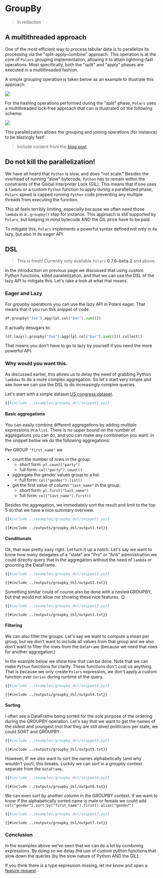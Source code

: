 # GroupBy

> In redaction

## A multithreaded approach

One of the most efficient way to process tabular data is to parallelize its processing via the "split-apply-combine" approach.
This operation is at the core of `Polars` grouping implementation, allowing it to attain lightning-fast operations.
Most specifically, both the "split" and "apply" phases are executed in a multithreaded fashion. 

A simple grouping operation is taken below as an example to illustrate this approach:

![](https://raw.githubusercontent.com/ritchie46/static/master/polars/split-apply-combine-par.svg)

For the hashing operations performed during the "split" phase, `Polars` uses a multithreaded lock-free approach that can is illustrated on the following schema:

![](https://raw.githubusercontent.com/ritchie46/static/master/polars/lock-free-hash.svg)

This parallelization allows the grouping and joining operations (for instance) to be blazingly fast!

> Include content from the [blog post](https://www.ritchievink.com/blog/2021/02/28/i-wrote-one-of-the-fastest-dataframe-libraries/)

## Do not kill the parallelization!

We have all heard that `Python` is slow, and does "not scale."
Besides the overhead of running "slow" bytecode, `Python` has to remain within the constraints of the Global Interpreter Lock (GIL).
This means that if one uses a `lambda` or a custom `Python` function to apply during a parallelized phase, `Polars` speed is capped running `Python` code preventing any multiple threads from executing the function.

This all feels terribly limiting, especially because we often need those `lambda` in a `.groupby()` step for instance.
This approach is still supported by `Polars`, but keeping in mind bytecode AND the GIL price have to be paid.

To mitigate this, `Polars` implements a powerful syntax defined not only in its lazy, but also in its eager API.

## DSL

> This is fresh! Currently only available `Polars` **0.7.6-beta.2** and above.

In the introduction on previous page we discussed that using custom Python functions, killed parallelization, and
that we can use the DSL of the lazy API to mitigate this. Let's take a look at what that means.

### Eager and Lazy
For groupby operations you can use the lazy API in Polars eager. That means that if you run this snippet of code

```python
df.groupby("foo").agg([pl.col("bar").sum()])
```

It actually desugars to:

```python
(df.lazy().groupby("foo").agg([pl.col("bar").sum()])).collect()
```

That means you don't have to go to lazy by yourself if you need the more powerful API.

### Why would you want this.
As discussed earlier, this allows us to delay the need of grabbing Python `lambdas` to do a more complex aggregation.
So let's start very simple and see how we can use the DSL to do increasingly complex queries.

Let's start with a simple dataset [US congress dataset](https://github.com/unitedstates/congress-legislators).

```python
{{#include ../examples/groupby_dsl/snippet1.py}}
```

#### Basic aggregations

You can easily combine different aggregations by adding multiple expressions in a `list`. There is no upper bound on the
number of aggregations you can do, and you can make any combination you want. 
In the snippet below we do the following aggregations:

Per GROUP `"first_name"` we

* count the number of rows in the group:
  - short form: `pl.count("party")`
  - full form: `col("party").count()`
* aggregate the gender values group to a list:
  - full form: `col("gender").list()`
* get the first value of column `"last_name"` in the group:
  - short form: `pl.first("last_name")`
  - full form: `col("last_name").first()`
  
Besides the aggregation, we immediately sort the result and limit to the top 5 so that we have a nice summary overview.

```python
{{#include ../examples/groupby_dsl/snippet1.py}}
```

```text
{{#include ../outputs/groupby_dsl/output1.txt}}
```

#### Conditionals
Ok, that was pretty easy right. Let turn it up a notch. Let's say we want to know how many delegates of a "state" are 
"Pro" or "Anti" administration we could directly query that in the aggregation without the need of `lambda` or grooming
the DataFrame.


```python
{{#include ../examples/groupby_dsl/snippet2.py}}
```
```text
{{#include ../outputs/groupby_dsl/output2.txt}}
```

Something similar could of course also be done with a nested GROUPBY, but that would not allow me showing these nice features. 😉

```python
{{#include ../examples/groupby_dsl/snippet3.py}}
```
```text
{{#include ../outputs/groupby_dsl/output3.txt}}
```

#### Filtering
We can also filter the groups. Let's say we want to compute a mean per group, but we don't want to include all values
from that group and we also don't want to filter the rows from the `DataFrame` (because we need that rows for another aggregation.)

In the example below we show how that can be done. Note that we can make `Python` functions for clarity. These functions 
don't cost us anything. That is because we only create `Polars` expression, we don't apply a custom function over `Series`
during runtime of the query.


```python
{{#include ../examples/groupby_dsl/snippet4.py}}
```
```text
{{#include ../outputs/groupby_dsl/output4.txt}}
```


#### Sorting

I often see a DataFrame being sorted for the sole purpose of the ordering during the GROUPBY operation.
Let's say that we want to get the names of the oldest and youngest (not that they are still alive) politicians per state, 
we could SORT and GROUPBY.


```python
{{#include ../examples/groupby_dsl/snippet5.py}}
```
```text
{{#include ../outputs/groupby_dsl/output5.txt}}
```


However, IF we also want to sort the names alphabetically (and why wouldn't you!), this breaks. Luckily we can sort in a 
groupby context separate from the `DataFrame`.


```python
{{#include ../examples/groupby_dsl/snippet6.py}}
```
```text
{{#include ../outputs/groupby_dsl/output6.txt}}
```

We can even sort by another column in the GROUPBY context. If we want to know if the alphabetically sorted name is male or
female we could add `col("gender").sort_by("first_name").first().alias("gender")`


```python
{{#include ../examples/groupby_dsl/snippet7.py}}
```
```text
{{#include ../outputs/groupby_dsl/output7.txt}}
```

### Conclusion

In the examples above we've seen that we can do a lot by combining expressions. By doing so we delay the use of custom python
functions that slow down the queries (by the slow nature of Python AND the GIL).

If you think there is a type expression missing, let me know and open a [feature request](https://github.com/ritchie46/polars/issues/new/choose).

